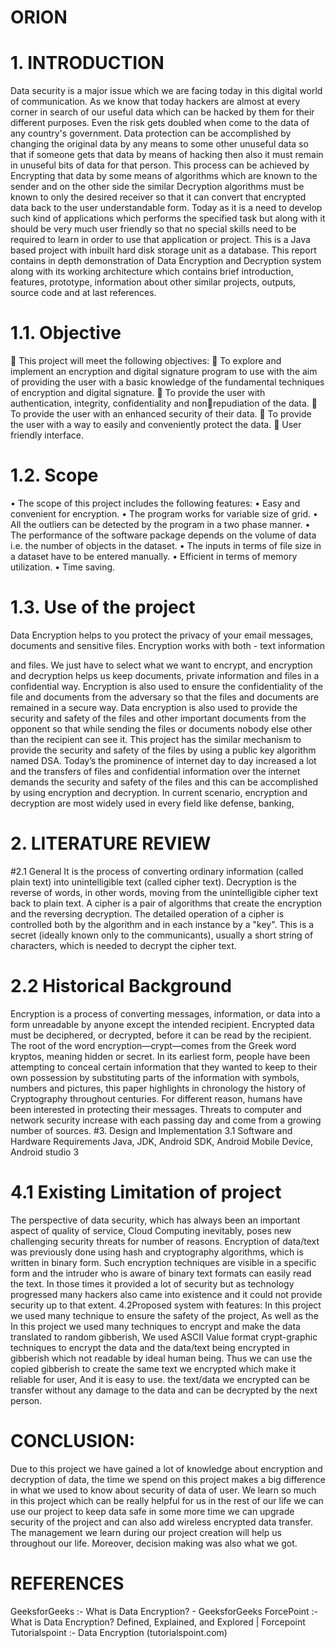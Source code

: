 # ORION

# 1. INTRODUCTION
Data security is a major issue which we are facing today in this digital world of 
communication. As we know that today hackers are almost at every corner in 
search of our useful data which can be hacked by them for their different 
purposes. Even the risk gets doubled when come to the data of any country's 
government.
Data protection can be accomplished by changing the original data by any 
means to some other unuseful data so that if someone gets that data by means of 
hacking then also it must remain in unuseful bits of data for that person. This 
process can be achieved by Encrypting that data by some means of algorithms 
which are known to the sender and on the other side the similar Decryption 
algorithms must be known to only the desired receiver so that it can convert that 
encrypted data back to the user understandable form.
Today as it is a need to develop such kind of applications which performs the 
specified task but along with it should be very much user friendly so that no 
special skills need to be required to learn in order to use that application or 
project.
This is a Java based project with inbuilt hard disk storage unit as a database. 
This report contains in depth demonstration of Data Encryption and Decryption 
system along with its working architecture which contains brief introduction, 
features, prototype, information about other similar projects, outputs, source 
code and at last references.
 
# 1.1. Objective

 This project will meet the following objectives:
 To explore and implement an encryption and digital signature program to use 
with the aim of providing the user with a basic knowledge of the fundamental 
techniques of encryption and digital signature.
 To provide the user with authentication, integrity, confidentiality and nonrepudiation of the data.
 To provide the user with an enhanced security of their data.
 To provide the user with a way to easily and conveniently protect the data.
 User friendly interface.
# 1.2. Scope 
• The scope of this project includes the following features:
• Easy and convenient for encryption.
• The program works for variable size of grid.
• All the outliers can be detected by the program in a two phase manner.
• The performance of the software package depends on the volume of data i.e. the 
number of objects in the dataset.
• The inputs in terms of file size in a dataset have to be entered manually.
• Efficient in terms of memory utilization.
• Time saving.
# 1.3. Use of the project 
Data Encryption helps to you protect the privacy of your email messages, 
documents and sensitive files. Encryption works with both - text information 

and files. We just have to select what we want to encrypt, and encryption and 
decryption helps us keep documents, private information and files in a 
confidential way. Encryption is also used to ensure the confidentiality of the file 
and documents from the adversary so that the files and documents are remained 
in a secure way.
Data encryption is also used to provide the security and safety of the files and 
other important documents from the opponent so that while sending the files or 
documents nobody else other than the recipient can see it.
This project has the similar mechanism to provide the security and safety of the 
files by using a public key algorithm named DSA.
Today’s the prominence of internet day to day increased a lot and the transfers 
of files and confidential information over the internet demands the security and 
safety of the files and this can be accomplished by using encryption and 
decryption. In current scenario, encryption and decryption are most widely used 
in every field like defense, banking,
# 2. LITERATURE REVIEW
 #2.1 General 
It is the process of converting ordinary information (called plain text) into 
unintelligible text (called cipher text). Decryption is the reverse of words, 
in other words, moving from the unintelligible cipher text back to plain 
text. A cipher is a pair of algorithms that create the encryption and the 
reversing decryption. The detailed operation of a cipher is controlled both 
by the algorithm and in each instance by a "key". This is a secret (ideally 
known only to the communicants), usually a short string of characters, 
which is needed to decrypt the cipher text.
# 2.2 Historical Background
Encryption is a process of converting messages, information, or data into a 
form unreadable by anyone except the intended recipient.
Encrypted data must be deciphered, or decrypted, before it can be read by 
the recipient. The root of the word encryption—crypt—comes from the 
Greek word kryptos, meaning hidden or secret. In its earliest form, people 
have been attempting to conceal certain information that they wanted to 
keep to their own possession by substituting parts of the information with 
symbols, numbers and pictures, this paper highlights in chronology the 
history of Cryptography throughout centuries. For different reason, 
humans have been interested in protecting their messages. Threats to 
computer and network security increase with each passing day and come 
from a growing number of sources. 
#3. Design and Implementation
3.1 Software and Hardware Requirements
Java, JDK, Android SDK, 
Android Mobile Device, Android studio
3


# 4.1 Existing Limitation of project
The perspective of data security, which has always been an important 
aspect of quality of service, Cloud Computing inevitably, poses new 
challenging security threats for number of reasons.
Encryption of data/text was previously done using hash and cryptography 
algorithms, which is written in binary form. Such encryption techniques 
are visible in a specific form and the intruder who is aware of binary text 
formats can easily read the text.
In those times it provided a lot of security but as technology progressed 
many hackers also came into existence and it could not provide security up 
to that extent. 
4.2Proposed system with features:
 In this project we used many technique to ensure the safety of the project, 
As well as the In this project we used many techniques to encrypt and 
make the data translated to random gibberish, We used ASCII Value 
format crypt-graphic techniques to encrypt the data and the data/text being 
encrypted in gibberish which not readable by ideal human being. Thus we 
can use the copied gibberish to create the same text we encrypted which 
make it reliable for user, And it is easy to use.
the text/data we encrypted can be transfer without any damage to the 
data and can be decrypted by the next person. 
 

# CONCLUSION: 
Due to this project we have gained a lot of knowledge about encryption and decryption of 
data, the time we spend on this project makes a big difference in what we used to know
about security of data of user.
We learn so much in this project which can be really helpful for us in the rest of our life
we can use our project to keep data safe in some more time we can upgrade security of the 
project and can also add wireless encrypted data transfer.
The management we learn during our project creation will help us throughout our life.
Moreover, decision making was also what we got.
# REFERENCES
GeeksforGeeks :- What is Data Encryption? - GeeksforGeeks
ForcePoint :- What is Data Encryption? Defined, Explained, and Explored | Forcepoint
Tutorialspoint :- Data Encryption (tutorialspoint.com)
